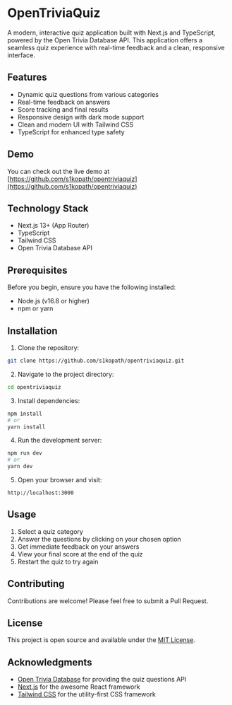 # OpenTriviaQuiz

A modern, interactive quiz application built with Next.js and TypeScript, powered by the Open Trivia Database API. This application offers a seamless quiz experience with real-time feedback and a clean, responsive interface.

## Features

- Dynamic quiz questions from various categories
- Real-time feedback on answers
- Score tracking and final results
- Responsive design with dark mode support
- Clean and modern UI with Tailwind CSS
- TypeScript for enhanced type safety

## Demo

You can check out the live demo at [https://github.com/s1kopath/opentriviaquiz](https://github.com/s1kopath/opentriviaquiz)

## Technology Stack

- Next.js 13+ (App Router)
- TypeScript
- Tailwind CSS
- Open Trivia Database API

## Prerequisites

Before you begin, ensure you have the following installed:

- Node.js (v16.8 or higher)
- npm or yarn

## Installation

1. Clone the repository:

```bash
git clone https://github.com/s1kopath/opentriviaquiz.git
```

2. Navigate to the project directory:

```bash
cd opentriviaquiz
```

3. Install dependencies:

```bash
npm install
# or
yarn install
```

4. Run the development server:

```bash
npm run dev
# or
yarn dev
```

5. Open your browser and visit:

```
http://localhost:3000
```

## Usage

1. Select a quiz category
2. Answer the questions by clicking on your chosen option
3. Get immediate feedback on your answers
4. View your final score at the end of the quiz
5. Restart the quiz to try again

## Contributing

Contributions are welcome! Please feel free to submit a Pull Request.

## License

This project is open source and available under the [MIT License](LICENSE).

## Acknowledgments

- [Open Trivia Database](https://opentdb.com/) for providing the quiz questions API
- [Next.js](https://nextjs.org/) for the awesome React framework
- [Tailwind CSS](https://tailwindcss.com/) for the utility-first CSS framework
